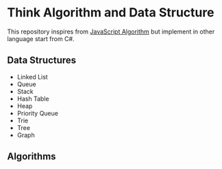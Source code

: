 # Think Algorithm and Data Structure

This repository inspires from [JavaScript Algorithm](https://github.com/trekhleb/javascript-algorithms) but implement in other language start from C#.

## Data Structures

* Linked List
* Queue
* Stack
* Hash Table
* Heap
* Priority Queue
* Trie
* Tree
* Graph

## Algorithms
